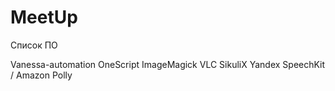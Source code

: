 # MeetUp

Список ПО

Vanessa-automation
OneScript
ImageMagick
VLC
SikuliX
Yandex SpeechKit / Amazon Polly
